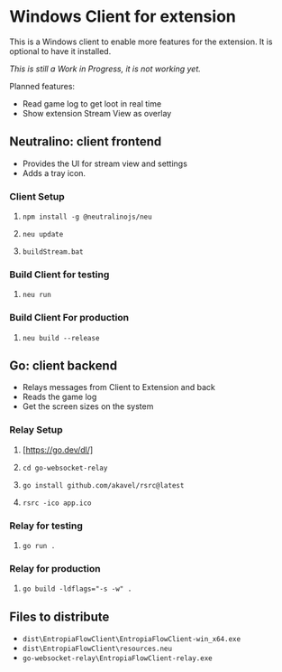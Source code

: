 # Windows Client for extension

This is a Windows client to enable more features for the extension. It is optional to have it installed.

_This is still a Work in Progress, it is not working yet._

Planned features:

- Read game log to get loot in real time
- Show extension Stream View as overlay

## Neutralino: client frontend

- Provides the UI for stream view and settings
- Adds a tray icon.

### Client Setup

1. `npm install -g @neutralinojs/neu`

1. `neu update`

1. `buildStream.bat`

### Build Client for testing

1. `neu run`

### Build Client For production

1. `neu build --release`

## Go: client backend

- Relays messages from Client to Extension and back
- Reads the game log
- Get the screen sizes on the system

### Relay Setup

1. [https://go.dev/dl/]

1. `cd go-websocket-relay`

1. `go install github.com/akavel/rsrc@latest`

1. `rsrc -ico app.ico`

### Relay for testing

1. `go run .`

### Relay for production

1. `go build -ldflags="-s -w" .`

## Files to distribute

- `dist\EntropiaFlowClient\EntropiaFlowClient-win_x64.exe`
- `dist\EntropiaFlowClient\resources.neu`
- `go-websocket-relay\EntropiaFlowClient-relay.exe`
